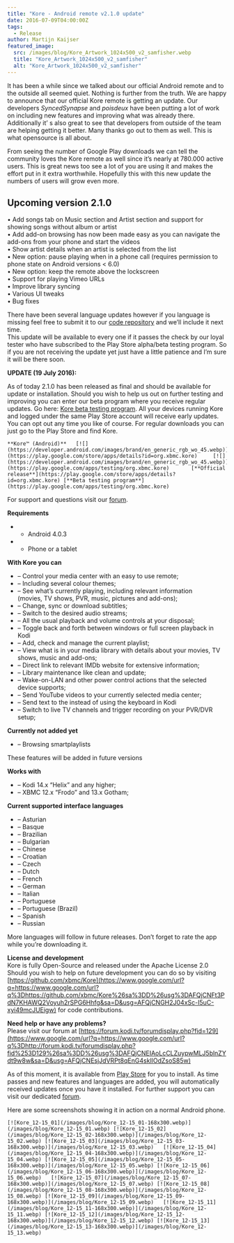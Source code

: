 ```yaml
---
title: "Kore - Android remote v2.1.0 update"
date: 2016-07-09T04:00:00Z
tags:
  - Release
author: Martijn Kaijser
featured_image:
  src: /images/blog/Kore_Artwork_1024x500_v2_samfisher.webp
  title: "Kore_Artwork_1024x500_v2_samfisher"
  alt: "Kore_Artwork_1024x500_v2_samfisher"
---
```


It has been a while since we talked about our official Android remote and to the outside all seemed quiet. Nothing is further from the truth. We are happy to announce that our official Kore remote is getting an update. Our developers _SyncedSynapse_ and _poisdeux_ have been putting a lot of work on including new features and improving what was already there. Additionally it’ s also great to see that developers from outside of the team are helping getting it better. Many thanks go out to them as well. This is what opensource is all about.

From seeing the number of Google Play downloads we can tell the community loves the Kore remote as well since it’s nearly at 780.000 active users. This is great news too see a lot of you are using it and makes the effort put in it extra worthwhile. Hopefully this with this new update the numbers of users will grow even more.

## Upcoming version 2.1.0

• Add songs tab on Music section and Artist section and support for showing songs without album or artist  
 • Add add-on browsing has now been made easy as you can navigate the add-ons from your phone and start the videos  
 • Show artist details when an artist is selected from the list  
 • New option: pause playing when in a phone call (requires permission to phone state on Android versions \< 6.0)  
 • New option: keep the remote above the lockscreen  
 • Support for playing Vimeo URLs  
 • Improve library syncing  
 • Various UI tweaks  
 • Bug fixes

There have been several language updates however if you language is missing feel free to submit it to our [code repository](https://github.com/xbmc/Kore) and we’ll include it next time.  
 This update will be available to every one if it passes the check by our loyal tester who have subscribed to the Play Store alpha/beta testing program. So if you are not receiving the update yet just have a little patience and I’m sure it will be there soon.

**UPDATE (19 July 2016):**

As of today 2.1.0 has been released as final and should be available for update or installation. Should you wish to help us out on further testing and improving you can enter our beta program where you receive regular updates. Go here: [Kore beta testing program](https://play.google.com/apps/testing/org.xbmc.kore). All your devices running Kore and logged under the same Play Store account will receive early updates. You can opt out any time you like of course. For regular downloads you can just go to the Play Store and find Kore.

    **Kore™ (Android)**   [![](https://developer.android.com/images/brand/en_generic_rgb_wo_45.webp)](https://play.google.com/store/apps/details?id=org.xbmc.kore)     [![](https://developer.android.com/images/brand/en_generic_rgb_wo_45.webp)](https://play.google.com/apps/testing/org.xbmc.kore)       [**Official release**](https://play.google.com/store/apps/details?id=org.xbmc.kore) [**Beta testing program**](https://play.google.com/apps/testing/org.xbmc.kore)

For support and questions visit our [forum](https://forum.kodi.tv/forumdisplay.php?fid=129).

**Requirements**

- - Android 4.0.3
- - Phone or a tablet

**With Kore you can**

- – Control your media center with an easy to use remote;
- – Including several colour themes;
- – See what’s currently playing, including relevant information  
  (movies, TV shows, PVR, music, pictures and add-ons);
- – Change, sync or download subtitles;
- – Switch to the desired audio streams;
- – All the usual playback and volume controls at your disposal;
- – Toggle back and forth between windows or full screen playback in Kodi
- – Add, check and manage the current playlist;
- – View what is in your media library with details about your movies, TV shows, music and add-ons;
- – Direct link to relevant IMDb website for extensive information;
- – Library maintenance like clean and update;
- – Wake-on-LAN and other power control actions that the selected device supports;
- – Send YouTube videos to your currently selected media center;
- – Send text to the instead of using the keyboard in Kodi
- – Switch to live TV channels and trigger recording on your PVR/DVR setup;

**Currently not added yet**

- – Browsing smartplaylists

These features will be added in future versions

**Works with**

- – Kodi 14.x “Helix” and any higher;
- – XBMC 12.x “Frodo” and 13.x Gotham;

**Current supported interface languages**

- – Asturian
- – Basque
- – Brazilian
- – Bulgarian
- – Chinese
- – Croatian
- – Czech
- – Dutch
- – French
- – German
- – Italian
- – Portuguese
- – Portuguese (Brazil)
- – Spanish
- – Russian

More languages will follow in future releases. Don’t forget to rate the app while you’re downloading it.

**License and development**  
 Kore is fully Open-Source and released under the Apache License 2.0  
 Should you wish to help on future development you can do so by visiting [https://github.com/xbmc/Kore](https://www.google.com/url?q=https://www.google.com/url?q%3Dhttps://github.com/xbmc/Kore%26sa%3DD%26usg%3DAFQjCNFt3PdN7KHAWQ2Voyuh2rSPG6Hhfg&sa=D&usg=AFQjCNGH2J04xSc-I5uC-xyi49mcJUEigw) for code contributions.

**Need help or have any problems?**  
 Please visit our forum at [https://forum.kodi.tv/forumdisplay.php?fid=129](https://www.google.com/url?q=https://www.google.com/url?q%3Dhttp://forum.kodi.tv/forumdisplay.php?fid%253D129%26sa%3DD%26usg%3DAFQjCNEIAoLcCLZuypwMLJ5blnZYdt9w8w&sa=D&usg=AFQjCNEsjJdVRPt8qEnG4skIlOdZsoS85w)

As of this moment, it is available from [Play Store](https://play.google.com/store/apps/details?id=org.xbmc.kore) for you to install. As time passes and new features and languages are added, you will automatically received updates once you have it installed. For further support you can visit our dedicated [forum](https://forum.kodi.tv/forumdisplay.php?fid=129).

Here are some screenshots showing it in action on a normal Android phone.

    [![Kore_12-15_01](/images/blog/Kore_12-15_01-168x300.webp)](/images/blog/Kore_12-15_01.webp) [![Kore_12-15_02](/images/blog/Kore_12-15_02-168x300.webp)](/images/blog/Kore_12-15_02.webp) [![Kore_12-15_03](/images/blog/Kore_12-15_03-168x300.webp)](/images/blog/Kore_12-15_03.webp)   [![Kore_12-15_04](/images/blog/Kore_12-15_04-168x300.webp)](/images/blog/Kore_12-15_04.webp) [![Kore_12-15_05](/images/blog/Kore_12-15_05-168x300.webp)](/images/blog/Kore_12-15_05.webp) [![Kore_12-15_06](/images/blog/Kore_12-15_06-168x300.webp)](/images/blog/Kore_12-15_06.webp)   [![Kore_12-15_07](/images/blog/Kore_12-15_07-168x300.webp)](/images/blog/Kore_12-15_07.webp) [![Kore_12-15_08](/images/blog/Kore_12-15_08-168x300.webp)](/images/blog/Kore_12-15_08.webp) [![Kore_12-15_09](/images/blog/Kore_12-15_09-168x300.webp)](/images/blog/Kore_12-15_09.webp)   [![Kore_12-15_11](/images/blog/Kore_12-15_11-168x300.webp)](/images/blog/Kore_12-15_11.webp) [![Kore_12-15_12](/images/blog/Kore_12-15_12-168x300.webp)](/images/blog/Kore_12-15_12.webp) [![Kore_12-15_13](/images/blog/Kore_12-15_13-168x300.webp)](/images/blog/Kore_12-15_13.webp)
